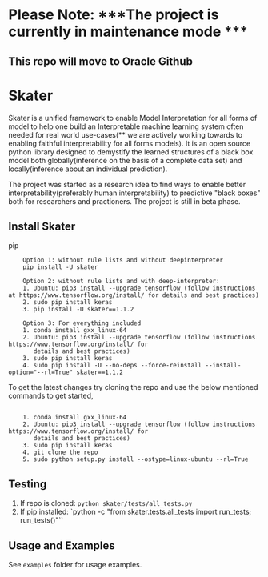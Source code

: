 # Please Note: ***The project is currently in maintenance mode ***

## This repo will move to Oracle Github

# Skater

Skater is a unified framework to enable Model Interpretation for all forms of model to help one build an Interpretable
machine learning system often needed for real world use-cases(** we are actively working towards to enabling faithful interpretability for all forms models). It is an open source python library designed to
demystify the learned structures of a black box model both globally(inference on the basis of a complete data set)
and locally(inference about an individual prediction).

The project was started as a research idea to find ways to enable better interpretability(preferably human interpretability) to predictive "black boxes" both for researchers and practioners. The project is still in beta phase.

## Install Skater

pip
~~~~
    Option 1: without rule lists and without deepinterpreter
    pip install -U skater

    Option 2: without rule lists and with deep-interpreter:
    1. Ubuntu: pip3 install --upgrade tensorflow (follow instructions at https://www.tensorflow.org/install/ for details and best practices)
    2. sudo pip install keras
    3. pip install -U skater==1.1.2

    Option 3: For everything included
    1. conda install gxx_linux-64
    2. Ubuntu: pip3 install --upgrade tensorflow (follow instructions https://www.tensorflow.org/install/ for
       details and best practices)
    3. sudo pip install keras
    4. sudo pip install -U --no-deps --force-reinstall --install-option="--rl=True" skater==1.1.2

~~~~

To get the latest changes try cloning the repo and use the below mentioned commands to get started,

~~~~

    1. conda install gxx_linux-64
    2. Ubuntu: pip3 install --upgrade tensorflow (follow instructions https://www.tensorflow.org/install/ for
       details and best practices)
    3. sudo pip install keras
    4. git clone the repo
    5. sudo python setup.py install --ostype=linux-ubuntu --rl=True

~~~~

## Testing

1. If repo is cloned:
    `python skater/tests/all_tests.py`
2. If pip installed:
    `python -c "from skater.tests.all_tests import run_tests; run_tests()"``


## Usage and Examples

See `examples` folder for usage examples.
